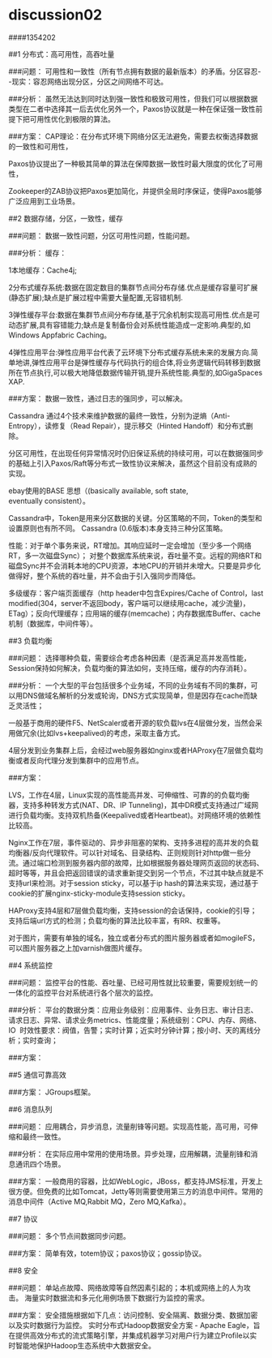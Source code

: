 # discussion02

####1354202

##1 分布式：高可用性，高吞吐量 

###问题：
可用性和一致性（所有节点拥有数据的最新版本）的矛盾。分区容忍--现实：容忍网络出现分区，分区之间网络不可达。

###分析：
虽然无法达到同时达到强一致性和极致可用性，但我们可以根据数据类型在二者中选择其一后去优化另外一个，Paxos协议就是一种在保证强一致性前提下把可用性优化到极限的算法。


###方案：
CAP理论：在分布式环境下网络分区无法避免，需要去权衡选择数据的一致性和可用性，

Paxos协议提出了一种极其简单的算法在保障数据一致性时最大限度的优化了可用性，

Zookeeper的ZAB协议把Paxos更加简化，并提供全局时序保证，使得Paxos能够广泛应用到工业场景。

##2 数据存储，分区，一致性，缓存

###问题：
数据一致性问题，分区可用性问题，性能问题。

###分析：
缓存：

1本地缓存：Cache4j;

2分布式缓存系统:数据在固定数目的集群节点间分布存储.优点是缓存容量可扩展(静态扩展);缺点是扩展过程中需要大量配置,无容错机制.

3弹性缓存平台:数据在集群节点间分布存储,基于冗余机制实现高可用性.优点是可动态扩展,具有容错能力;缺点是复制备份会对系统性能造成一定影响.典型的,如Windows Appfabric Caching。

4弹性应用平台:弹性应用平台代表了云环境下分布式缓存系统未来的发展方向.简单地讲,弹性应用平台是弹性缓存与代码执行的组合体,将业务逻辑代码转移到数据所在节点执行,可以极大地降低数据传输开销,提升系统性能.典型的,如GigaSpaces XAP.
    
###方案：
数据一致性，通过日志的强同步，可以解决。

Cassandra 通过4个技术来维护数据的最终一致性，分别为逆熵（Anti-Entropy），读修复（Read Repair），提示移交（Hinted Handoff）和分布式删除。

分区可用性，在出现任何异常情况时仍旧保证系统的持续可用，可以在数据强同步的基础上引入Paxos/Raft等分布式一致性协议来解决，虽然这个目前没有成熟的实现。

ebay使用的BASE 思想（(basically available, soft state, eventually consistent）。

Cassandra中，Token是用来分区数据的关键。分区策略的不同，Token的类型和设置原则也有所不同。 Cassandra (0.6版本)本身支持三种分区策略。

性能：对于单个事务来说，RT增加。其响应延时一定会增加（至少多一个网络RT，多一次磁盘Sync）；
对整个数据库系统来说，吞吐量不变。远程的网络RT和磁盘Sync并不会消耗本地的CPU资源，本地CPU的开销并未增大。只要是异步化做得好，整个系统的吞吐量，并不会由于引入强同步而降低。

多级缓存：客户端页面缓存（http header中包含Expires/Cache of Control，last modified(304，server不返回body，客户端可以继续用cache，减少流量)，ETag）；反向代理缓存；应用端的缓存(memcache)；内存数据库Buffer、cache机制（数据库，中间件等）。

##3 负载均衡

###问题：
选择哪种负载，需要综合考虑各种因素（是否满足高并发高性能，Session保持如何解决，负载均衡的算法如何，支持压缩，缓存的内存消耗）。

###分析：
一个大型的平台包括很多个业务域，不同的业务域有不同的集群，可以用DNS做域名解析的分发或轮询，DNS方式实现简单，但是因存在cache而缺乏灵活性；

一般基于商用的硬件F5、NetScaler或者开源的软负载lvs在4层做分发，当然会采用做冗余(比如lvs+keepalived)的考虑，采取主备方式。

4层分发到业务集群上后，会经过web服务器如nginx或者HAProxy在7层做负载均衡或者反向代理分发到集群中的应用节点。       

###方案：

LVS，工作在4层，Linux实现的高性能高并发、可伸缩性、可靠的的负载均衡器，支持多种转发方式(NAT、DR、IP Tunneling)，其中DR模式支持通过广域网进行负载均衡。支持双机热备(Keepalived或者Heartbeat)。对网络环境的依赖性比较高。

Nginx工作在7层，事件驱动的、异步非阻塞的架构、支持多进程的高并发的负载均衡器/反向代理软件。可以针对域名、目录结构、正则规则针对http做一些分流。通过端口检测到服务器内部的故障，比如根据服务器处理网页返回的状态码、超时等等，并且会把返回错误的请求重新提交到另一个节点，不过其中缺点就是不支持url来检测。对于session sticky，可以基于ip hash的算法来实现，通过基于cookie的扩展nginx-sticky-module支持session sticky。

HAProxy支持4层和7层做负载均衡，支持session的会话保持，cookie的引导；支持后端url方式的检测；负载均衡的算法比较丰富，有RR、权重等。

对于图片，需要有单独的域名，独立或者分布式的图片服务器或者如mogileFS，可以图片服务器之上加varnish做图片缓存。

##4 系统监控

###问题：
监控平台的性能、吞吐量、已经可用性就比较重要，需要规划统一的一体化的监控平台对系统进行各个层次的监控。

###分析：
平台的数据分类：应用业务级别：应用事件、业务日志、审计日志、请求日志、异常、请求业务metrics、性能度量；系统级别：CPU、内存、网络、IO
 时效性要求：阀值，告警；实时计算；近实时分钟计算；按小时、天的离线分析；实时查询；
       
###方案：


##5 通信可靠高效

###方案：
JGroups框架。

##6 消息队列

###问题：
应用耦合，异步消息，流量削锋等问题。实现高性能，高可用，可伸缩和最终一致性。

###分析：
在实际应用中常用的使用场景。异步处理，应用解耦，流量削锋和消息通讯四个场景。
   
###方案：
一般商用的容器，比如WebLogic，JBoss，都支持JMS标准，开发上很方便。但免费的比如Tomcat，Jetty等则需要使用第三方的消息中间件。常用的消息中间件（Active MQ,Rabbit MQ，Zero MQ,Kafka）。

##7 协议

###问题：
多个节点间数据同步问题。
    
###方案：
简单有效，totem协议；paxos协议；gossip协议。

##8 安全

###问题：
单站点故障、网络故障等自然因素引起的；本机或网络上的人为攻击。
海量实时数据流和多元化用例场景下数据行为监控的需求。

###方案：
安全措施根据如下几点：访问控制、安全隔离、数据分类、数据加密以及实时数据行为监控。
实时分布式Hadoop数据安全方案 - Apache Eagle，旨在提供高效分布式的流式策略引擎，并集成机器学习对用户行为建立Profile以实时智能地保护Hadoop生态系统中大数据安全。





